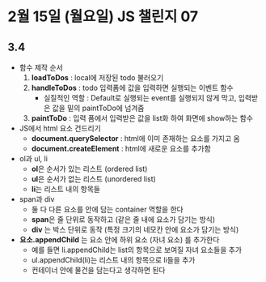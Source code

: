 # 2월 15일 (월요일) JS 챌린지 07

## 3.4
- 함수 제작 순서
    1. **loadToDos** : local에 저장된 todo 불러오기
    2. **handleToDos** : todo 입력폼에 값을 입력하면 실행되는 이벤트 함수
        - 실질적인 역할 : Default로 실행되는 event를 실행되지 않게 막고, 입력받은 값을 밑의 paintToDo에 넘겨줌
    3. **paintToDo** : 입력 폼에서 입력받은 값을 list화 하여 화면에 show하는 함수
- JS에서 html 요소 건드리기
    - **document.querySelector** : html에 이미 존재하는 요소를 가지고 옴
    - **document.createElement** : html에 새로운 요소를 추가함
- ol과 ul, li
    - **ol**은 순서가 있는 리스트 (ordered list)
    - **ul**은 순서가 없는 리스트 (unordered list)
    - **li**는 리스트 내의 항목들
- span과 div
    - 둘 다 다른 요소를 안에 담는 container 역할을 한다
    - **span**은 줄 단위로 동작하고 (같은 줄 내에 요소가 담기는 방식)
    - **div** 는 박스 단위로 동작 (특정 크기의 네모칸 안에 요소가 담기는 방식)
- **요소.appendChild** 는 요소 안에 하위 요소 (자녀 요소) 를 추가한다
    - 예를 들면 li.appendChild는 list의 항목으로 보여질 자녀 요소들을 추가
    - ul.appendChild(li)는 리스트 내의 항목으로 li들을 추가
    - 컨테이너 안에 물건을 담는다고 생각하면 된다